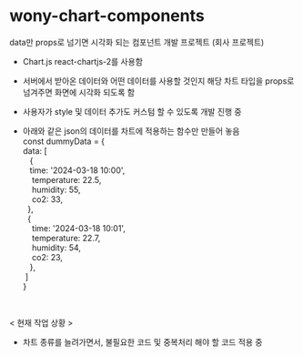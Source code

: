 
# wony-chart-components
data만 props로 넘기면 시각화 되는 컴포넌트 개발 프로젝트 (회사 프로젝트)

- Chart.js react-chartjs-2를 사용함
- 서버에서 받아온 데이터와 어떤 데이터를 사용할 것인지 해당 차트 타입을 props로 넘겨주면 화면에 시각화 되도록 함
- 사용자가 style 및 데이터 추가도 커스텀 할 수 있도록 개발 진행 중


- 아래와 같은 json의 데이터를 차트에 적용하는 함수만 만들어 놓음
  <br/>
const dummyData = { <br/>
  data: [ <br/>
&nbsp;&nbsp;    { <br/>
      &nbsp;&nbsp;&nbsp;time: '2024-03-18 10:00', <br/>
     &nbsp; &nbsp;&nbsp;temperature: 22.5, <br/>
     &nbsp; &nbsp;&nbsp;humidity: 55, <br/>
     &nbsp; &nbsp;&nbsp;co2: 33, <br/>
    &nbsp;&nbsp;}, <br/>
    &nbsp;&nbsp;{ <br/>
    &nbsp;  &nbsp;&nbsp;time: '2024-03-18 10:01', <br/>
    &nbsp;  &nbsp;&nbsp;temperature: 22.7, <br/>
    &nbsp;  &nbsp;&nbsp;humidity: 54, <br/>
    &nbsp;  &nbsp;&nbsp;co2: 23, <br/>
   &nbsp; &nbsp;}, <br/>
  &nbsp;] <br/>
} 
<br/>

< 현재 작업 상황 >

- 차트 종류를 늘려가면서, 불필요한 코드 및 중복처리 해야 할 코드 적용 중
